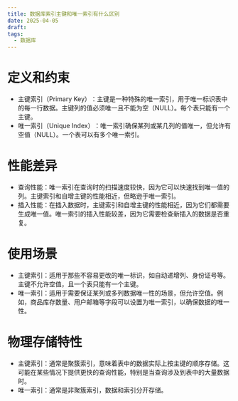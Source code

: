 ```yaml
---
title: 数据库索引主键和唯一索引有什么区别
date: 2025-04-05
draft: 
tags:
  - 数据库
---
```

# 定义和约束

- 主键索引（Primary Key）‌：主键是一种特殊的唯一索引，用于唯一标识表中的每一行数据。主键列的值必须唯一且不能为空（NULL）。每个表只能有一个主键。
- 唯一索引（Unique Index）‌：唯一索引确保某列或某几列的值唯一，但允许有空值（NULL）。一个表可以有多个唯一索引。

# 性能差异

- 查询性能‌：唯一索引在查询时的扫描速度较快，因为它可以快速找到唯一值的列。主键索引和自增主键的性能相近，但略逊于唯一索引。
- ‌插入性能‌：在插入数据时，主键索引和自增主键的性能相近，因为它们都需要生成唯一值。唯一索引的插入性能较差，因为它需要检查新插入的数据是否重复。
# 使用场景

- 主键索引‌：适用于那些不容易更改的唯一标识，如自动递增列、身份证号等。主键不允许空值，且一个表只能有一个主键。‌
- 唯一索引‌：适用于需要保证某列或多列数据唯一性的场景，但允许空值。例如，商品库存数量、用户邮箱等字段可以设置为唯一索引，以确保数据的唯一性。
# 物理存储特性

- 主键索引‌：通常是聚簇索引，意味着表中的数据实际上按主键的顺序存储。这可能在某些情况下提供更快的查询性能，特别是当查询涉及到表中的大量数据时。
- ‌唯一索引‌：通常是非聚簇索引，数据和索引分开存储。